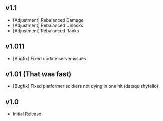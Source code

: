 ## v1.1
- [Adjustment] Rebalanced Damage
- [Adjustment] Rebalanced Unlocks
- [Adjustment] Rebalanced Ranks

## v1.011 
- [Bugfix] Fixed update server issues 

## v1.01 (That was fast)
- [Bugfix] Fixed platformer soldiers not dying in one hit (datsquishyfello)

## v1.0
- Initial Release